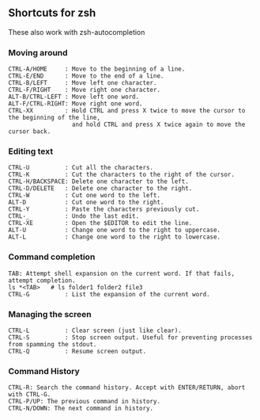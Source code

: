 
## Shortcuts for zsh

These also work with zsh-autocompletion 

### Moving around
    CTRL-A/HOME     : Move to the beginning of a line.
    CTRL-E/END      : Move to the end of a line.
    CTRL-B/LEFT     : Move left one character.
    CTRL-F/RIGHT    : Move right one character.
    ALT-B/CTRL-LEFT : Move left one word.
    ALT-F/CTRL-RIGHT: Move right one word.
    CTRL-XX         : Hold CTRL and press X twice to move the cursor to the beginning of the line,
                      and hold CTRL and press X twice again to move the cursor back.

### Editing text
    CTRL-U          : Cut all the characters.
    CTRL-K          : Cut the characters to the right of the cursor.
    CTRL-H/BACKSPACE: Delete one character to the left.
    CTRL-D/DELETE   : Delete one character to the right.
    CTRL-W          : Cut one word to the left.
    ALT-D           : Cut one word to the right.
    CTRL-Y          : Paste the characters previously cut.
    CTRL-_          : Undo the last edit.
    CTRL-XE         : Open the $EDITOR to edit the line.
    ALT-U           : Change one word to the right to uppercase.
    ALT-L           : Change one word to the right to lowercase.

### Command completion
    TAB: Attempt shell expansion on the current word. If that fails, attempt completion.
    ls *<TAB>   # ls folder1 folder2 file3
    CTRL-G          : List the expansion of the current word.

### Managing the screen
    CTRL-L          : Clear screen (just like clear).
    CTRL-S          : Stop screen output. Useful for preventing processes from spamming the stdout.
    CTRL-Q          : Resume screen output.

### Command History
    CTRL-R: Search the command history. Accept with ENTER/RETURN, abort with CTRL-G.
    CTRL-P/UP: The previous command in history.
    CTRL-N/DOWN: The next command in history.
